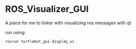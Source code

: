 # ROS_Visualizer_GUI
A place for me to tinker with visualizing ros messages with qt


run using:

```rosrun turtlebot_gui display_ui```

